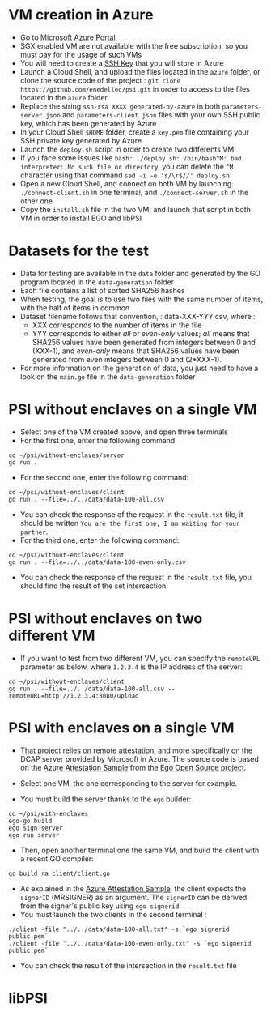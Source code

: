 # VM creation in Azure
- Go to [Microsoft Azure Portal](https://portal.azure.com)
- SGX enabled VM are not available with the free subscription, so you must pay for the usage of such VMs
- You will need to create a [SSH Key](https://portal.azure.com/#view/HubsExtension/BrowseResource/resourceType/Microsoft.Compute%2FsshPublicKeys) that you will store in Azure
- Launch a Cloud Shell, and upload the files located in the `azure` folder, or clone the source code of the project : `git clone https://github.com/enedellec/psi.git` in order to access to the files located in the `azure` folder
- Replace the string `ssh-rsa XXXX generated-by-azure` in both `parameters-server.json` and `parameters-client.json` files with your own SSH public key, which has been generated by Azure
- In your Cloud Shell `$HOME` folder, create a `key.pem` file containing your SSH private key generated by Azure 
- Launch the `deploy.sh` script in order to create two differents VM
- If you face some issues like `bash: ./deploy.sh: /bin/bash^M: bad interpreter: No such file or directory`, you can delete the `^M` character using that command `sed -i -e 's/\r$//' deploy.sh`
- Open a new Cloud Shell, and connect on both VM by launching `./connect-client.sh` in one terminal, and `./connect-server.sh` in the other one
- Copy the `install.sh` file in the two VM, and launch that script in both VM in order to install EGO and libPSI

# Datasets for the test
- Data for testing are available in the `data` folder and generated by the GO program located in the `data-generation` folder
- Each file contains a list of sorted SHA256 hashes
- When testing, the goal is to use two files with the same number of items, with the half of items in common
- Dataset filename follows that convention, : data-XXX-YYY.csv, where :
    - XXX corresponds to the number of items in the file
    - YYY corresponds to either *all* or *even-only* values; *all* means that SHA256 values have been generated from integers between 0 and (XXX-1), and *even-only* means that SHA256 values have been generated from even integers between 0 and (2*XXX-1).
- For more information on the generation of data, you just need to have a look on the `main.go` file in the `data-generation` folder
 
# PSI without enclaves on a single VM
- Select one of the VM created above, and open three terminals
- For the first one, enter the following command
```
cd ~/psi/without-enclaves/server
go run .
```
- For the second one, enter the following command:
```
cd ~/psi/without-enclaves/client
go run . --file=../../data/data-100-all.csv
```
- You can check the response of the request in the `result.txt` file, it should be written `You are the first one, I am waiting for your partner`.
- For the third one, enter the following command:
```
cd ~/psi/without-enclaves/client
go run . --file=../../data/data-100-even-only.csv
```
- You can check the response of the request in the `result.txt` file, you should find the result of the set intersection.


# PSI without enclaves on two different VM
- If you want to test from two different VM, you can specify the `remoteURL` parameter as below, where `1.2.3.4` is the IP address of the server:
```
cd ~/psi/without-enclaves/client
go run . --file=../../data/data-100-all.csv --remoteURL=http://1.2.3.4:8080/upload
```

# PSI with enclaves on a single VM
- That project relies on remote attestation, and more specifically on the DCAP server provided by Microsoft in Azure. The source code is based on the [Azure Attestation Sample](https://github.com/edgelesssys/ego/tree/master/samples/azure_attestation) from the [Ego Open Source project](https://github.com/edgelesssys/ego).

- Select one VM, the one corresponding to the server for example.
- You must build the server thanks to the `ego` builder:
```
cd ~/psi/with-enclaves
ego-go build
ego sign server
ego run server
```
- Then, open another terminal one the same VM, and build the client with a recent GO compiler:
```
go build ra_client/client.go
```
- As explained in the [Azure Attestation Sample](https://github.com/edgelesssys/ego/tree/master/samples/azure_attestation), the client expects the `signerID` (MRSIGNER) as an argument. The `signerID` can be derived from the signer's public key using `ego signerid`. 
- You must launch the two clients in the second terminal :
```
./client -file "../../data/data-100-all.txt" -s `ego signerid public.pem`
./client -file "../../data/data-100-even-only.txt" -s `ego signerid public.pem`
```
- You can check the result of the intersection in the `result.txt` file 

# libPSI


